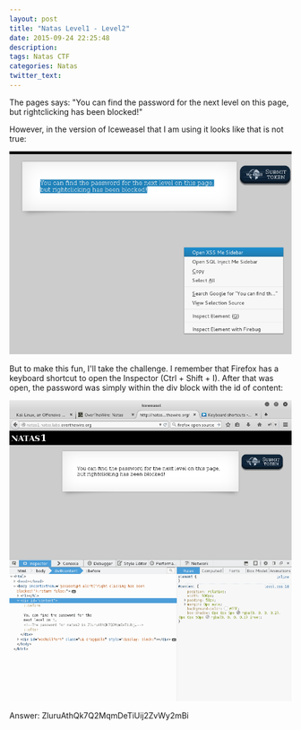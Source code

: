 ```yaml
---
layout: post
title: "Natas Level1 - Level2"
date: 2015-09-24 22:25:48
description:
tags: Natas CTF
categories: Natas
twitter_text:
---
```

The pages says:
"You can find the password for the next level on this page, but rightclicking has been blocked!"

However, in the version of Iceweasel that I am using it looks like that is not true:

![Screenshot1](/assets/img/screenshots/Natas_level1-1.png)
 
But to make this fun, I'll take the challenge. I remember that Firefox has a keyboard shortcut to open the Inspector (Ctrl + Shift + I). After that was open, the password was simply within the div block with the id of content:

![Screenshot2](/assets/img/screenshots/Natas_level1-2.png)

 
Answer: ZluruAthQk7Q2MqmDeTiUij2ZvWy2mBi
